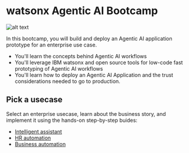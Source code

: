 # watsonx Agentic AI Bootcamp

![alt text](/agentic-bootcamp.png)

In this bootcamp, you will build and deploy an Agentic AI application prototype for an enterprise use case.

- You'll learn the concepts behind Agentic AI workflows
- You'll leverage IBM watsonx and open source tools for low-code fast prototyping of Agentic AI workflows
- You'll learn how to deploy an Agentic AI Application and the trust considerations needed to go to production.

## Pick a usecase
Select an enterprise usecase, learn about the business story, and implement it using the hands-on step-by-step buides:
- [Intelligent assistant](https://github.ibm.com/skol/agentic-ai-client-bootcamp/tree/main/usecases/intelligent-assistant)
- [HR automation](https://github.ibm.com/skol/agentic-ai-client-bootcamp/tree/main/usecases/ask-hr)
- [Business automation](https://github.ibm.com/skol/agentic-ai-client-bootcamp/tree/main/usecases/business-automation)
